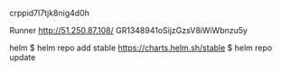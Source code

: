 crppid7l7tjk8nig4d0h


Runner
http://51.250.87.108/
GR1348941oSijzGzsV8iWiWbnzu5y

helm
$ helm repo add stable https://charts.helm.sh/stable
$ helm repo update